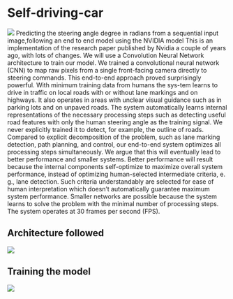 # Self-driving-car

<img src = https://github.com/yatscool007/Self-driving-car/blob/master/gif.gif>
Predicting the steering angle degree in radians from a sequential input image,following an end to end model using the NVIDIA model
This is an implementation of the research paper published by Nvidia a couple of years ago, with lots of changes. We will use a Convolution Neural Network architecture to train our model. We trained a convolutional neural network (CNN) to map raw pixels from a single front-facing camera directly to steering commands. This end-to-end approach proved surprisingly powerful. With minimum training data from humans the sys-tem learns to drive in traffic on local roads with or without lane markings and on highways. It also operates in areas with unclear visual guidance such as in parking lots and on unpaved roads. The system automatically learns internal representations of the necessary processing steps such as detecting useful road features with only the human steering angle as the training signal. We never explicitly trained it to detect, for example, the outline of roads. Compared to explicit decomposition of the problem, such as lane marking detection, path planning, and control, our end-to-end system optimizes all processing steps simultaneously. We argue that this will eventually lead to better performance and smaller systems. Better performance will result because the internal components self-optimize to maximize overall system performance, instead of optimizing human-selected intermediate criteria, e. g., lane detection. Such criteria understandably are selected for ease of human interpretation which doesn’t automatically guarantee maximum system performance. Smaller networks are possible because the system learns to solve the problem with the minimal number of processing steps. The system operates at 30 frames per second (FPS).

## Architecture followed 

<img src = https://github.com/yatscool007/Self-driving-car/blob/master/Images/Architecture.PNG>

## Training the model

<img src = https://github.com/yatscool007/Self-driving-car/blob/master/Images/training.PNG>
